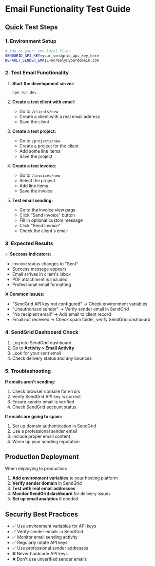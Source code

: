 # Email Functionality Test Guide

## Quick Test Steps

### 1. Environment Setup
```bash
# Add to your .env.local file:
SENDGRID_API_KEY=your_sendgrid_api_key_here
DEFAULT_SENDER_EMAIL=noreply@yourdomain.com
```

### 2. Test Email Functionality

1. **Start the development server:**
   ```bash
   npm run dev
   ```

2. **Create a test client with email:**
   - Go to `/clients/new`
   - Create a client with a real email address
   - Save the client

3. **Create a test project:**
   - Go to `/projects/new`
   - Create a project for the client
   - Add some line items
   - Save the project

4. **Create a test invoice:**
   - Go to `/invoices/new`
   - Select the project
   - Add line items
   - Save the invoice

5. **Test email sending:**
   - Go to the invoice view page
   - Click "Send Invoice" button
   - Fill in optional custom message
   - Click "Send Invoice"
   - Check the client's email

### 3. Expected Results

✅ **Success Indicators:**
- Invoice status changes to "Sent"
- Success message appears
- Email arrives in client's inbox
- PDF attachment is included
- Professional email formatting

❌ **Common Issues:**
- "SendGrid API key not configured" → Check environment variables
- "Unauthorized sender" → Verify sender email in SendGrid
- "No recipient email" → Add email to client record
- Email not received → Check spam folder, verify SendGrid dashboard

### 4. SendGrid Dashboard Check

1. Log into SendGrid dashboard
2. Go to **Activity > Email Activity**
3. Look for your sent email
4. Check delivery status and any bounces

### 5. Troubleshooting

**If emails aren't sending:**
1. Check browser console for errors
2. Verify SendGrid API key is correct
3. Ensure sender email is verified
4. Check SendGrid account status

**If emails are going to spam:**
1. Set up domain authentication in SendGrid
2. Use a professional sender email
3. Include proper email content
4. Warm up your sending reputation

## Production Deployment

When deploying to production:

1. **Add environment variables** to your hosting platform
2. **Verify sender domain** in SendGrid
3. **Test with real email addresses**
4. **Monitor SendGrid dashboard** for delivery issues
5. **Set up email analytics** if needed

## Security Best Practices

- ✅ Use environment variables for API keys
- ✅ Verify sender emails in SendGrid
- ✅ Monitor email sending activity
- ✅ Regularly rotate API keys
- ✅ Use professional sender addresses
- ❌ Never hardcode API keys
- ❌ Don't use unverified sender emails 